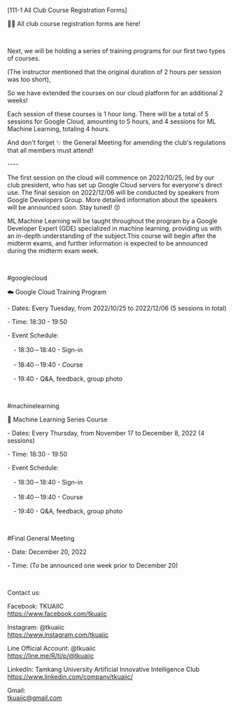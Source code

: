 [111-1 All Club Course Registration Forms]

📣📣 All club course registration forms are here!

&nbsp;

Next, we will be holding a series of training programs for our first two types of courses.

(The instructor mentioned that the original duration of 2 hours per session was too short),

So we have extended the courses on our cloud platform for an additional 2 weeks!

Each session of these courses is 1 hour long. There will be a total of 5 sessions for Google Cloud, amounting to 5 hours, and 4 sessions for ML Machine Learning, totaling 4 hours.

And don't forget ✨ the General Meeting for amending the club's regulations that all members must attend!

\----

The first session on the cloud will commence on 2022/10/25, led by our club president, who has set up Google Cloud servers for everyone's direct use. The final session on 2022/12/06 will be conducted by speakers from Google Developers Group. More detailed information about the speakers will be announced soon. Stay tuned! 😚

ML Machine Learning will be taught throughout the program by a Google Developer Expert (GDE) specialized in machine learning, providing us with an in-depth understanding of the subject.This course will begin after the midterm exams, and further information is expected to be announced during the midterm exam week.

&nbsp;

\#googlecloud

☁️ Google Cloud Training Program

\- Dates: Every Tuesday, from 2022/10/25 to 2022/12/06 (5 sessions in total)

\- Time: 18:30 - 19:50

\- Event Schedule:

&emsp;- 18:30－18:40 - Sign-in

&emsp;- 18:40－19:40 - Course

&emsp;- 19:40 - Q&A, feedback, group photo

&nbsp;

\#machinelearning

🤖️ Machine Learning Series Course

\- Dates: Every Thursday, from November 17 to December 8, 2022 (4 sessions)

\- Time: 18:30 - 19:50

\- Event Schedule:

&emsp;- 18:30－18:40 - Sign-in

&emsp;- 18:40－19:40 - Course

&emsp;- 19:40 - Q&A, feedback, group photo

&nbsp;

\#⁠Final General Meeting

\- Date: December 20, 2022

\- Time: (To be announced one week prior to December 20)

&nbsp;

Contact us:

Facebook: TKUAIIC <br />https://www.facebook.com/tkuaiic

Instagram: @tkuaiic <br />https://www.instagram.com/tkuaiic

Line Official Account: @tkuaiic <br />https://line.me/R/ti/p/@tkuaiic

LinkedIn: Tamkang University Artificial Innovative Intelligence Club <br />https://www.linkedin.com/company/tkuaiic/

Gmail: <br />tkuaiic@gmail.com
